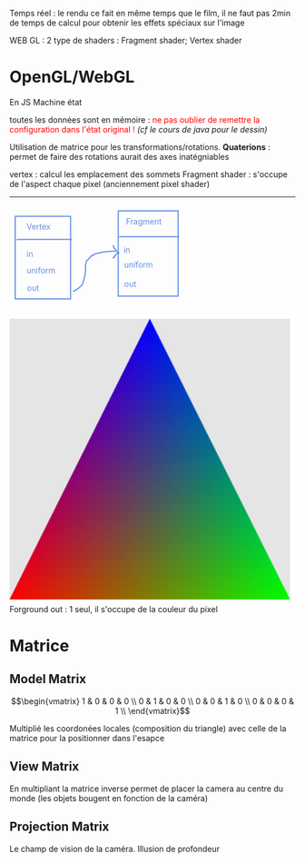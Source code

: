 Temps réel : le rendu ce fait en même temps que le film, il ne faut pas 2min de temps de calcul pour obtenir les effets spéciaux sur l'image

WEB GL : 2 type de shaders : Fragment shader; Vertex shader


# OpenGL/WebGL

En JS
Machine état

toutes les données sont en mémoire : <span style="color: red">ne pas oublier de remettre la configuration dans l'état original !</span> _(cf le cours de java pour le dessin)_


Utilisation de matrice pour les transformations/rotations.
**Quaterions** : permet de faire des rotations aurait des axes inatégniables

vertex : calcul les emplacement des sommets
Fragment shader : s'occupe de l'aspect chaque pixel (anciennement pixel shader)

-----

<!-- #region drawnote -->
<svg id="svg" xmlns="http://www.w3.org/2000/svg" viewbox="193.8800048828125,42.400001525878906,308.79998779296875,175" style="height:175"><text font-family="inherit" font-size="14" fill="#6190e8" x="223.88" y="85.2">Vertex</text><text font-family="inherit" font-size="14" fill="#6190e8" x="223.88" y="133.2">in</text><text font-family="inherit" font-size="14" fill="#6190e8" x="223.88" y="162.8">uniform</text><text font-family="inherit" font-size="14" fill="#6190e8" x="224.68" y="193.2">out</text><rect x="350.28" y="110" fill="rgba(240, 240,240, 0.4)" stroke="#BBB" stroke-width="1"></rect><text font-family="inherit" font-size="14" fill="#6190e8" x="399.07" y="76.4">Fragment</text><text font-family="inherit" font-size="14" fill="#6190e8" x="395.07" y="126">in</text><text font-family="inherit" font-size="14" fill="#6190e8" x="395.88" y="152.4">uniform</text><text font-family="inherit" font-size="14" fill="#6190e8" x="395.88" y="186">out</text><rect x="203.88" y="62" fill="none" stroke="#6190e8" stroke-width="2" width="97.59000000000003" height="145.4" d="M 203.88 62 h 97.59000000000003 v 145.4 h -97.59000000000003 Z"></rect><rect x="385.47" y="52.4" fill="none" stroke="#6190e8" stroke-width="2" width="105.59999999999997" height="150.2" d="M 385.47 52.4 h 105.59999999999997 v 150.2 h -105.59999999999997 Z"></rect><line x1="206.27" y1="102.8" x2="303.88" y2="102.6" fill="none" stroke="#6190e8" stroke-width="2" d="M 206.27 102.8 L 303.88 102.6"></line><line x1="387.07" y1="98" x2="492.68" y2="97.8" fill="none" stroke="#6190e8" stroke-width="2" d="M 387.07 98 L 492.68 97.8"></line><path d="M 305.47,194 L 306.28,193.8 L 307.07,193.8 L 307.88,193.8 L 308.68,193 L 312.68,190.6 L 315.07,189 L 317.47,186.6 L 319.07,185.8 L 319.88,185 L 321.47,182.6 L 323.07,181 L 323.88,177.8 L 323.88,176.2 L 324.68,174.6 L 325.47,172.2 L 325.47,170.6 L 326.28,168.2 L 327.07,166.6 L 327.07,162.6 L 327.88,156.2 L 327.88,153.8 L 327.88,151.4 L 327.88,149 L 327.88,148.2 L 327.88,146.6 L 328.68,145 L 328.68,143.4 L 329.47,141.8 L 329.47,141 L 330.28,139.4 L 331.07,139.4 L 331.88,138.6 L 332.68,137.8 L 334.28,136.2 L 335.88,134.6 L 336.68,133.8 L 338.28,131.4 L 339.88,131.4 L 340.68,129.8 L 343.07,129.8 L 343.88,128.2 L 347.07,127.4 L 348.68,127.4 L 351.07,126.6 L 353.47,125.8 L 354.28,125.8 L 356.68,125.8 L 358.28,125 L 359.07,125 L 360.68,125 L 362.28,124.2 L 364.68,124.2 L 366.28,124.2 L 368.68,124.2 L 371.07,124.2 L 371.88,123.4 L 373.47,123.4 L 375.07,123.4 L 375.88,123.4 L 376.68,123.4 L 378.28,123.4 L 379.07,123.4 L 379.88,123.4 L 380.68,123.4" fill="none" stroke="#6190e8" stroke-width="2"></path>  <path d="M 375.88,114 L 376.68,113.8 L 376.68,114.6 L 377.47,115.4 L 377.47,117 L 378.28,117.8 L 379.07,119.4 L 379.88,119.4 L 380.68,120.2 L 380.68,121 L 381.47,121.8 L 382.28,122.6 L 382.28,123.4 L 383.07,124.2 L 383.88,125 L 385.47,125.8 L 386.28,125.8 L 386.28,126.6 L 384.68,127.4 L 383.88,127.4 L 383.07,128.2 L 382.28,129 L 381.47,129.8 L 380.68,130.6 L 379.88,131.4 L 379.07,131.4 L 379.07,133 L 378.28,133.8 L 377.47,133.8 L 377.47,134.6 L 376.68,135.4 L 375.88,135.4" fill="none" stroke="#6190e8" stroke-width="2"></path></svg>  
<!-- #endregion -->

![](2022-09-23-15-29-54.png)
Forground out : 1 seul, il s'occupe de la couleur du pixel

# Matrice

## Model Matrix

$$\begin{vmatrix}
1 & 0 & 0 & 0 \\
0 & 1 & 0 & 0 \\
0 & 0 & 1 & 0 \\
0 & 0 & 0 & 1 \\
\end{vmatrix}$$ 

Multiplié les coordonées locales (composition du triangle) avec celle de la matrice pour la positionner dans l'esapce

## View Matrix
En multipliant la matrice inverse permet de placer la camera au centre du monde (les objets bougent en fonction de la caméra)

## Projection Matrix
Le champ de vision de la caméra.
Illusion de profondeur

